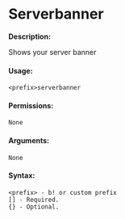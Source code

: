 # Serverbanner

**Description:**

Shows your server banner

#### Usage:

```
<prefix>serverbanner
```

#### Permissions:

```
None
```

#### Arguments:

```
None
```

#### Syntax:

```
<prefix> - b! or custom prefix
[] - Required.
{} - Optional.
```
